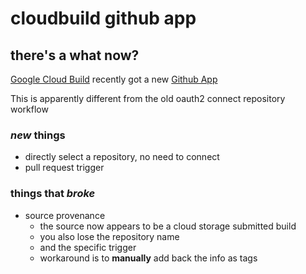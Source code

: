 # cloudbuild github app

## there's a what now?

[Google Cloud Build](https://cloud.google.com/cloud-build/)
recently got a new
[Github App](https://github.com/marketplace/google-cloud-build)

This is apparently different from the old
oauth2 connect repository workflow

### _new_ things

- directly select a repository, no need to connect
- pull request trigger

### things that _broke_

- source provenance
  - the source now appears to be a cloud storage submitted build
  - you also lose the repository name
  - and the specific trigger
  - workaround is to **manually** add back the info as tags
